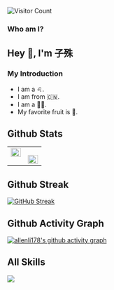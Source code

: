![Visitor Count](https://profile-counter.glitch.me/allenli178/count.svg)

### Who am I?  

## Hey 👋, I'm 子殊  
  
### My Introduction  

- I am a ♌.
- I am from 🇨🇳.
- I am a 👨‍🎓.
- My favorite fruit is 🍍.  
  
## Github Stats  

<table><tr><td valign="top" width="50%">

<img src="https://github-readme-stats.vercel.app/api?username=allenli178&show_icons=true&count_private=true&hide_border=true" align="left" style="width: 100%" />

</td><td valign="top" width="50%">

<img src="https://github-readme-stats.vercel.app/api/top-langs/?username=allenli178&hide_border=true&theme=onedark&layout=compact" align="left" style="width: 100%" /></td></tr></table>

## Github Streak
[![GitHub Streak](https://streak-stats.demolab.com?user=allenli178&theme=ocean-dark&locale=zh_Hans)](https://git.io/streak-stats)

## Github Activity Graph
[![allenli178's github activity graph](https://github-readme-activity-graph.cyclic.app/graph?username=allenli178&theme=vue)](https://github.com/ashutosh00710/github-readme-activity-graph)


## All Skills
<p>
 <a href="https://skillicons.dev">
    <img src="https://skillicons.dev/icons?i=git,astro,arduino,azure,bash,bevy,css,deno,html,js,linux,md,nodejs,nuxtjs,postgres,prisma,redis,rollupjs,rust,sass,sqlite,solidjs,tailwind,tauri,ts,vite,vue,wasm,windicss,py" />
  </a>
</p>